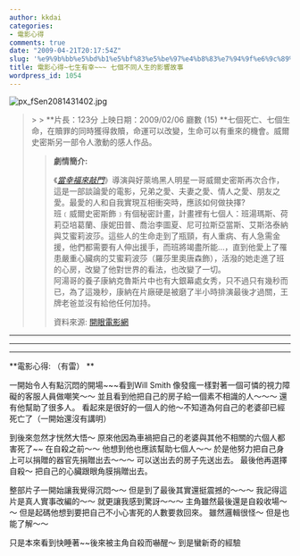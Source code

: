 ```yaml
---
author: kkdai
categories:
- 電影心得
comments: true
date: "2009-04-21T20:17:54Z"
slug: '%e9%9b%bb%e5%bd%b1%e5%bf%83%e5%be%97%e4%b8%83%e7%94%9f%e6%9c%89%e5%b9%b8-%e4%b8%83%e5%80%8b%e4%b8%8d%e5%90%8c%e4%ba%ba%e7%94%9f%e7%9a%84%e5%bd%b1%e9%9f%bf%e6%95%85%e4%ba%8b'
title: 電影心得~七生有幸~~~ 七個不同人生的影響故事
wordpress_id: 1054
---
```


![px_fSen2081431402.jpg](http://farm4.static.flickr.com/3555/3461521761_c2264b681a.jpg)

 

<blockquote>  
> 
> **片長：123分 上映日期：2009/02/06 廳數 (15)          
**七個死亡、七個生命，在贖罪的同時獲得救贖，命運可以改變，生命可以有重來的機會。威爾史密斯另一部令人激動的感人作品。         

> 
>    
> 
> **劇情簡介:**
> 
>    
> 
> 《_[當幸福來敲門](http://app.atmovies.com.tw/movie/movie.cfm?action=filmdata&film_id=fpen60454921)_》導演與好萊塢黑人明星一哥威爾史密斯再次合作，這是一部談論愛的電影，兄弟之愛、夫妻之愛、情人之愛、朋友之愛。最愛的人和自我實現互相衝突時，應該如何做抉擇?         
班﹝威爾史密斯飾﹞有個秘密計畫，計畫裡有七個人：班湯瑪斯、荷莉亞培葛蘭、康妮田普、喬治李圖夏、尼可拉斯亞當斯、艾斯洛泰納與艾蜜莉波莎。這些人的生命走到了瓶頸，有人重病、有人急需金援，他們都需要有人伸出援手，而班將竭盡所能...，直到他愛上了罹患嚴重心臟病的艾蜜莉波莎（羅莎里奧唐森飾），活潑的她走進了班的心房，改變了他對世界的看法，也改變了一切。         
阿湯哥的養子康納克魯斯片中也有大銀幕處女秀，只不過只有幾秒而已，為了這幾秒，康納在片廠硬是被磨了半小時排演最後才過關，王牌老爸並沒有給他任何加持。
> 
>    
> 
> 資料來源: [開眼電影網](http://www.atmovies.com.tw/movie/film.asp?action=now2&film_ID=fSen20814314)
> 
> </blockquote>

 

****

 

****

 

****

 

**電影心得: （有雷） **

 

一開始令人有點沉悶的開場~~~看到Will Smith 像發瘋一樣對著一個可憐的視力障礙的客服人員做嘲笑～～ 並且看到他把自己的房子給一個素不相識的人～～～ 還有他幫助了很多人。 看起來是很好的一個人的他～不知道為何自己的老婆卻已經死亡了（一開始還沒有講明）

 

到後來忽然才恍然大悟～ 原來他因為車禍把自己的老婆與其他不相關的六個人都害死了~~ 在自殺之前～～ 他想到他也應該幫助七個人～～ 於是他努力把自己身上可以捐贈的器官先捐贈出去～～～ 可以送出去的房子先送出去。 最後他再選擇自殺～ 把自己的心臟跟眼角膜捐贈出去。

 

整部片子一開始讓我覺得沉悶～～ 但是到了最後其實還挺震撼的～～～ 我記得這片是真人實事改編的～～ 就更讓我感到驚訝～～～ 主角雖然最後還是自殺收場～～ 但是起碼他想到要把自己不小心害死的人數要救回來。 雖然邏輯很怪～ 但是也能了解～～

 

 

只是本來看到快睡著~~後來被主角自殺而嚇醒～ 到是蠻新奇的經驗
